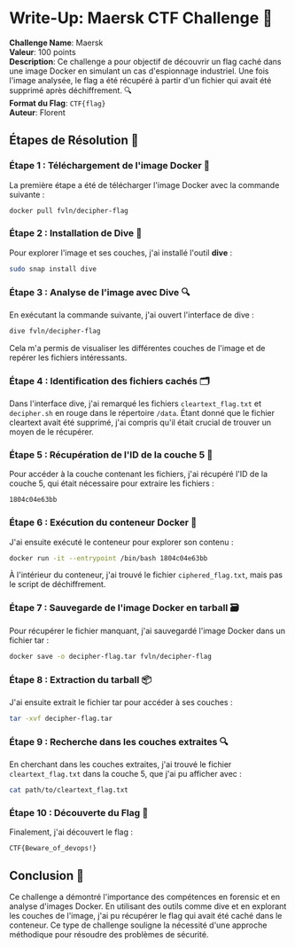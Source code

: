 
# Write-Up: Maersk CTF Challenge 🚢

**Challenge Name**: Maersk  
**Valeur**: 100 points  
**Description**: Ce challenge a pour objectif de découvrir un flag caché dans une image Docker en simulant un cas d'espionnage industriel. Une fois l'image analysée, le flag a été récupéré à partir d'un fichier qui avait été supprimé après déchiffrement. 🔍  
**Format du Flag**: `CTF{flag}`  
**Auteur**: Florent  

## Étapes de Résolution 🚀

### Étape 1 : Téléchargement de l'image Docker 🐳
La première étape a été de télécharger l'image Docker avec la commande suivante :

```bash
docker pull fvln/decipher-flag
```

### Étape 2 : Installation de Dive 🔧
Pour explorer l'image et ses couches, j'ai installé l'outil **dive** :

```bash
sudo snap install dive
```

### Étape 3 : Analyse de l'image avec Dive 🔍
En exécutant la commande suivante, j'ai ouvert l'interface de dive :

```bash
dive fvln/decipher-flag
```

Cela m'a permis de visualiser les différentes couches de l'image et de repérer les fichiers intéressants.

### Étape 4 : Identification des fichiers cachés 🗂️
Dans l'interface dive, j'ai remarqué les fichiers `cleartext_flag.txt` et `decipher.sh` en rouge dans le répertoire `/data`. Étant donné que le fichier cleartext avait été supprimé, j'ai compris qu'il était crucial de trouver un moyen de le récupérer.

### Étape 5 : Récupération de l'ID de la couche 5 🔑
Pour accéder à la couche contenant les fichiers, j'ai récupéré l'ID de la couche 5, qui était nécessaire pour extraire les fichiers :

```bash
1804c04e63bb
```

### Étape 6 : Exécution du conteneur Docker 🐋
J'ai ensuite exécuté le conteneur pour explorer son contenu :

```bash
docker run -it --entrypoint /bin/bash 1804c04e63bb
```

À l'intérieur du conteneur, j'ai trouvé le fichier `ciphered_flag.txt`, mais pas le script de déchiffrement.

### Étape 7 : Sauvegarde de l'image Docker en tarball 🗃️
Pour récupérer le fichier manquant, j'ai sauvegardé l'image Docker dans un fichier tar :

```bash
docker save -o decipher-flag.tar fvln/decipher-flag
```

### Étape 8 : Extraction du tarball 📦
J'ai ensuite extrait le fichier tar pour accéder à ses couches :

```bash
tar -xvf decipher-flag.tar
```

### Étape 9 : Recherche dans les couches extraites 🔍
En cherchant dans les couches extraites, j'ai trouvé le fichier `cleartext_flag.txt` dans la couche 5, que j'ai pu afficher avec :

```bash
cat path/to/cleartext_flag.txt
```

### Étape 10 : Découverte du Flag 🎉
Finalement, j'ai découvert le flag :

```
CTF{Beware_of_devops!}
```

## Conclusion 🎊
Ce challenge a démontré l'importance des compétences en forensic et en analyse d'images Docker. En utilisant des outils comme dive et en explorant les couches de l'image, j'ai pu récupérer le flag qui avait été caché dans le conteneur. Ce type de challenge souligne la nécessité d'une approche méthodique pour résoudre des problèmes de sécurité.
